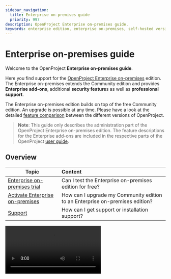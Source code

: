 ```yaml
---
sidebar_navigation:
  title: Enterprise on-premises guide
  priority: 997
description: OpenProject Enterprise on-premises guide.
keywords: enterprise edition, enterprise on-premises, self-hosted version, server
---
```

# Enterprise on-premises guide

Welcome to the OpenProject **Enterprise on-premises guide**.

Here you find support for the [OpenProject Enterprise on-premises](https://www.openproject.org/enterprise-edition/) edition. The Enterprise on-premises extends the Community edition and provides **Enterprise add-ons**, additional **security feature**s as well as **professional support**.

The Enterprise on-premises edition builds on top of the free Community edition. An upgrade is possible at any time. Please have a look at the detailed [feature comparison](https://www.openproject.org/pricing/#features) between the different versions of OpenProject.

> **Note**: This guide only describes the administration part of the OpenProject Enterprise on-premises edition. The feature descriptions for the Enterprise add-ons are included in the respective parts of the OpenProject [user guide](../../user-guide/).

## Overview

| Topic                                                                 | Content                                                                      |
|-----------------------------------------------------------------------|:-----------------------------------------------------------------------------|
| [Enterprise on-premises trial](./enterprise-on-premises-trial/)       | Can I test the Enterprise on-premises edition for free?                      |
| [Activate Enterprise on-premises](./activate-enterprise-on-premises/) | How can I upgrade my Community edition to an Enterprise on-premises edition? |
| [Support](../support/)                                                | How can I get support or installation support?                               |

![](https://openproject-docs.s3.eu-central-1.amazonaws.com/videos/5-Reasons-to-upgrade-to-the-OpenProject-Enterprise-Edition.mp4)

